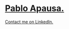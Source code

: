 # [Pablo Apausa.](https://apausa.dev)
[Contact me on LinkedIn.](https://www.linkedin.com/in/apausa/)
